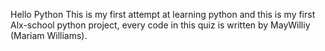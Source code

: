 Hello Python
This is my first attempt at learning python and this is my first Alx-school python project,
every code in this quiz is written by MayWilliy (Mariam Williams).
